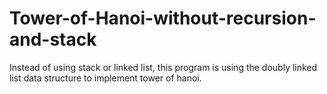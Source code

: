# Tower-of-Hanoi-without-recursion-and-stack
Instead of using stack or linked list, this program is using the doubly linked list data structure to implement tower of hanoi.
